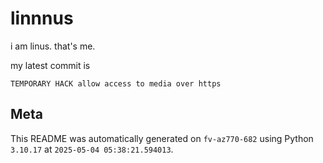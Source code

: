 # linnnus

i am linus. that's me.

my latest commit is

```
TEMPORARY HACK allow access to media over https
```

## Meta

This README was automatically generated on `fv-az770-682` using Python
`3.10.17` at `2025-05-04 05:38:21.594013`.

